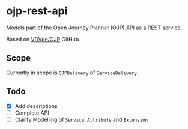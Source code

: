 # ojp-rest-api

Models part of the Open Journey Planner (OJP) API as a REST service.

Based on [VDVde/OJP](https://github.com/VDVde/OJP/tree/changes_for_v1.1) GitHub.

## Scope

Currently in scope is `OJPDelivery` of `ServiceDelivery`.

## Todo

- [x] Add descriptions
- [ ] Complete API
- [ ] Clarify Modelling of `Service`, `Attribute` and `Extension`
